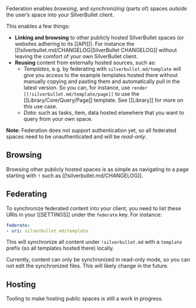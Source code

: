 Federation enables _browsing_, and _synchronizing_ (parts of) spaces _outside_ the user’s space into your SilverBullet client.

This enables a few things:

* **Linking and browsing** to other publicly hosted SilverBullet spaces (or websites adhering to its [[API]]). For instance the [[!silverbullet.md/CHANGELOG|SilverBullet CHANGELOG]] without leaving the comfort of your own SilverBullet client.
* **Reusing** content from externally hosted sources, such as:
  * _Templates_, e.g. by federating with `silverbullet.md/template` will give you access to the example templates hosted there without manually copying and pasting them and automatically pull in the latest version. So you can, for instance, use `render [[!silverbullet.md/template/page]]` to use the [[Library/Core/Query/Page]] template. See [[Library]] for more on this use case.
  * _Data_: such as tasks, item, data hosted elsewhere that you want to query from your own space.

**Note:** Federation does not support authentication yet, so all federated spaces need to be unauthenticated and will be _read-only_.

## Browsing
Browsing other publicly hosted spaces is as simple as navigating to a page starting with `!` such as [[!silverbullet.md/CHANGELOG]].

## Federating
To synchronize federated content into your client, you need to list these URIs in your [[SETTINGS]] under the `federate` key. For instance:

```yaml
federate:
- uri: silverbullet.md/template
```

This will synchronize all content under `!silverbullet.md` with a `template` prefix (so all templates hosted there) locally.

Currently, content can only be synchronized in read-only mode, so you can not edit the synchronized files. This will likely change in the future.

## Hosting
Tooling to make hosting public spaces is still a work in progress.